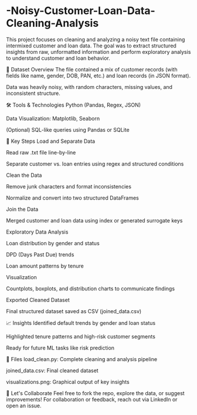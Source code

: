 # -Noisy-Customer-Loan-Data-Cleaning-Analysis
This project focuses on cleaning and analyzing a noisy text file containing intermixed customer and loan data. The goal was to extract structured insights from raw, unformatted information and perform exploratory analysis to understand customer and loan behavior.

📁 Dataset Overview
The file contained a mix of customer records (with fields like name, gender, DOB, PAN, etc.) and loan records (in JSON format).

Data was heavily noisy, with random characters, missing values, and inconsistent structure.

🛠️ Tools & Technologies
Python (Pandas, Regex, JSON)

Data Visualization: Matplotlib, Seaborn

(Optional) SQL-like queries using Pandas or SQLite

🔧 Key Steps
Load and Separate Data

Read raw .txt file line-by-line

Separate customer vs. loan entries using regex and structured conditions

Clean the Data

Remove junk characters and format inconsistencies

Normalize and convert into two structured DataFrames

Join the Data

Merged customer and loan data using index or generated surrogate keys

Exploratory Data Analysis

Loan distribution by gender and status

DPD (Days Past Due) trends

Loan amount patterns by tenure

Visualization

Countplots, boxplots, and distribution charts to communicate findings

Exported Cleaned Dataset

Final structured dataset saved as CSV (joined_data.csv)

📈 Insights
Identified default trends by gender and loan status

Highlighted tenure patterns and high-risk customer segments

Ready for future ML tasks like risk prediction

📂 Files
load_clean.py: Complete cleaning and analysis pipeline

joined_data.csv: Final cleaned dataset

visualizations.png: Graphical output of key insights

🤝 Let's Collaborate
Feel free to fork the repo, explore the data, or suggest improvements!
For collaboration or feedback, reach out via LinkedIn or open an issue.

